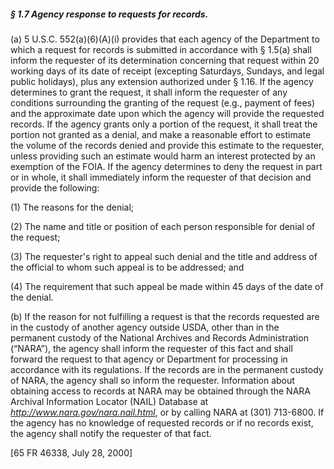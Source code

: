 ##### § 1.7 Agency response to requests for records. #####

(a) 5 U.S.C. 552(a)(6)(A)(i) provides that each agency of the Department to which a request for records is submitted in accordance with § 1.5(a) shall inform the requester of its determination concerning that request within 20 working days of its date of receipt (excepting Saturdays, Sundays, and legal public holidays), plus any extension authorized under § 1.16. If the agency determines to grant the request, it shall inform the requester of any conditions surrounding the granting of the request (e.g., payment of fees) and the approximate date upon which the agency will provide the requested records. If the agency grants only a portion of the request, it shall treat the portion not granted as a denial, and make a reasonable effort to estimate the volume of the records denied and provide this estimate to the requester, unless providing such an estimate would harm an interest protected by an exemption of the FOIA. If the agency determines to deny the request in part or in whole, it shall immediately inform the requester of that decision and provide the following:

(1) The reasons for the denial;

(2) The name and title or position of each person responsible for denial of the request;

(3) The requester's right to appeal such denial and the title and address of the official to whom such appeal is to be addressed; and

(4) The requirement that such appeal be made within 45 days of the date of the denial.

(b) If the reason for not fulfilling a request is that the records requested are in the custody of another agency outside USDA, other than in the permanent custody of the National Archives and Records Administration (“NARA”), the agency shall inform the requester of this fact and shall forward the request to that agency or Department for processing in accordance with its regulations. If the records are in the permanent custody of NARA, the agency shall so inform the requester. Information about obtaining access to records at NARA may be obtained through the NARA Archival Information Locator (NAIL) Database at *http://www.nara.gov/nara.nail.html*, or by calling NARA at (301) 713-6800. If the agency has no knowledge of requested records or if no records exist, the agency shall notify the requester of that fact.

[65 FR 46338, July 28, 2000]